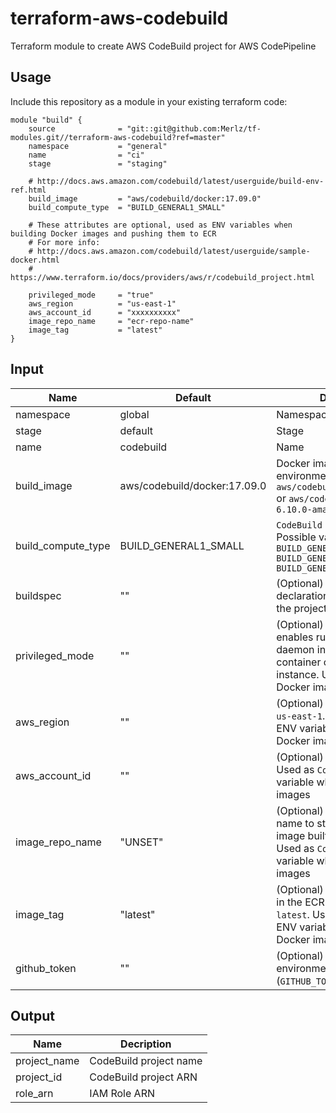 # terraform-aws-codebuild

Terraform module to create AWS CodeBuild project for AWS CodePipeline

## Usage

Include this repository as a module in your existing terraform code:

```hcl
module "build" {
    source              = "git::git@github.com:Merlz/tf-modules.git//terraform-aws-codebuild?ref=master"
    namespace           = "general"
    name                = "ci"
    stage               = "staging"
    
    # http://docs.aws.amazon.com/codebuild/latest/userguide/build-env-ref.html
    build_image         = "aws/codebuild/docker:17.09.0"
    build_compute_type  = "BUILD_GENERAL1_SMALL"
    
    # These attributes are optional, used as ENV variables when building Docker images and pushing them to ECR
    # For more info:
    # http://docs.aws.amazon.com/codebuild/latest/userguide/sample-docker.html
    # https://www.terraform.io/docs/providers/aws/r/codebuild_project.html
    
    privileged_mode     = "true"
    aws_region          = "us-east-1"
    aws_account_id      = "xxxxxxxxxx"
    image_repo_name     = "ecr-repo-name"
    image_tag           = "latest"
}
```


## Input

|  Name  |  Default  |  Description  |
|--------|-----------|---------------|
| namespace | global | Namespace |
| stage | default | Stage |
| name | codebuild | Name |
| build_image | aws/codebuild/docker:17.09.0  | Docker image for build environment, _e.g._ `aws/codebuild/docker:17.09.0` or `aws/codebuild/eb-nodejs-6.10.0-amazonlinux-64:4.0.0`|
| build_compute_type | BUILD_GENERAL1_SMALL | `CodeBuild` instance size.  Possible values are: ```BUILD_GENERAL1_SMALL``` ```BUILD_GENERAL1_MEDIUM``` ```BUILD_GENERAL1_LARGE``` |
| buildspec | "" | (Optional) `buildspec` declaration to use for building the project |
| privileged_mode | "" | (Optional) If set to true, enables running the Docker daemon inside a Docker container on the `CodeBuild` instance. Used when building Docker images |
| aws_region | "" | (Optional) AWS Region, _e.g._ `us-east-1`. Used as `CodeBuild` ENV variable when building Docker images |
| aws_account_id | "" | (Optional) AWS Account ID. Used as `CodeBuild` ENV variable when building Docker images |
| image_repo_name | "UNSET" | (Optional) ECR repository name to store the Docker image built by this module. Used as `CodeBuild` ENV variable when building Docker images |
| image_tag | "latest" | (Optional) Docker image tag in the ECR repository, _e.g._ `latest`. Used as `CodeBuild` ENV variable when building Docker images |
| github_token | "" | (Optional) GitHub auth token environment variable (`GITHUB_TOKEN`) |



## Output

|  Name  |  Decription  |
|--------|--------------|
| project_name | CodeBuild project name |
| project_id | CodeBuild project ARN |
| role_arn | IAM Role ARN |
